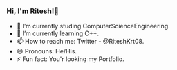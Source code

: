 ### Hi, I'm Ritesh!👋

- 🏫 I’m currently studing ComputerScienceEngineering.
- 🌱 I’m currently learning C++.
- 📫 How to reach me: Twitter - @RiteshKrt08.
- 😄 Pronouns: He/His.
- ⚡ Fun fact: You'r looking my Portfolio.
